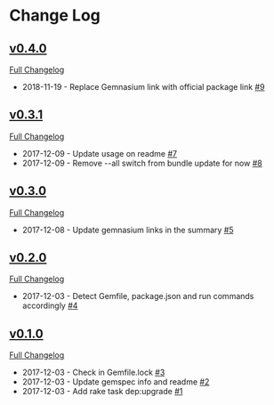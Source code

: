 # Change Log
## [v0.4.0](https://github.com/blacktangent/dep_upgrade/tree/v0.4.0)

[Full Changelog](https://github.com/blacktangent/dep_upgrade/compare/v0.3.1...v0.4.0)
*  2018-11-19 - Replace Gemnasium link with official package link  [#9](https://github.com/blacktangent/dep_upgrade/pull/9)

## [v0.3.1](https://github.com/blacktangent/dep_upgrade/tree/v0.3.1)

[Full Changelog](https://github.com/blacktangent/dep_upgrade/compare/v0.3.0...v0.3.1)
*  2017-12-09 - Update usage on readme  [#7](https://github.com/blacktangent/dep_upgrade/pull/7)
*  2017-12-09 - Remove --all switch from bundle update for now  [#8](https://github.com/blacktangent/dep_upgrade/pull/8)

## [v0.3.0](https://github.com/blacktangent/dep_upgrade/tree/v0.3.0)

[Full Changelog](https://github.com/blacktangent/dep_upgrade/compare/v0.2.0...v0.3.0)
*  2017-12-08 - Update gemnasium links in the summary  [#5](https://github.com/blacktangent/dep_upgrade/pull/5)

## [v0.2.0](https://github.com/blacktangent/dep_upgrade/tree/v0.2.0)

[Full Changelog](https://github.com/blacktangent/dep_upgrade/compare/v0.1.0...v0.2.0)
*  2017-12-03 - Detect Gemfile, package.json and run commands accordingly  [#4](https://github.com/blacktangent/dep_upgrade/pull/4)

## [v0.1.0](https://github.com/blacktangent/dep_upgrade/tree/v0.1.0)

[Full Changelog](https://github.com/blacktangent/dep_upgrade/compare/b8ca43cbe...v0.1.0)
*  2017-12-03 - Check in Gemfile.lock  [#3](https://github.com/blacktangent/dep_upgrade/pull/3)
*  2017-12-03 - Update gemspec info and readme  [#2](https://github.com/blacktangent/dep_upgrade/pull/2)
*  2017-12-03 - Add rake task dep:upgrade  [#1](https://github.com/blacktangent/dep_upgrade/pull/1)

